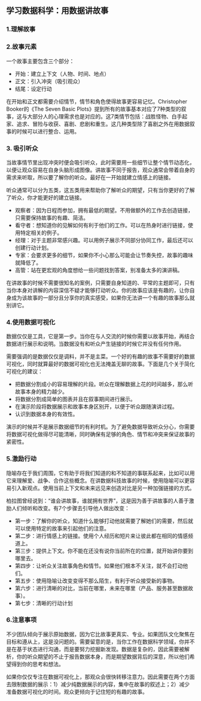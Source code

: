 ## 学习数据科学：用数据讲故事

### 1.理解故事

### 2.故事元素

一个故事主要包含三个部分：

- 开始：建立上下文（人物、时间、地点）
- 正文：引入冲突（吸引观众）
- 结尾：设定行动

在开始和正文都需要介绍情节，情节和角色使得故事更容易记忆。Christopher Booker的《The Seven Basic Plots》提到所有的故事基本对应了7种类型的叙事，这与大部分人的心理需求也是对应的。这7类情节包括：战胜怪物、白手起家、追求、冒险与收获、喜剧、悲剧和重生。这几种类型除了喜剧之外在用数据叙事的时候可以进行整合、运用。

### 3. 吸引听众

当故事情节里出现冲突时便会吸引听众，此时需要用一些细节让整个情节动态化，以便让观众容易在自身头脑形成图像。讲故事不同于报告，观众通常会带着自身的需求来听取，所以要了解你的听众。最好在一开始就建立情感上的链接。

听众通常可以分为五类，这五类用来帮助你了解听众的期望，只有当你更好的了解了听众，你才能更好的建立链接。

- 观察者：因为日程而参加，拥有最低的期望。不用做额外的工作去创造链接，只需要保持故事的有趣、简洁。
- 看守者：想知道你的见解如何有利于他们的工作。可以在热身时进行链接，使用特定相关的例子。
- 经理：对于主题非常感兴趣。可以用例子展示不同部分协同工作，最后还可以创建行动计划。
- 专家：会要求更多的细节，如果你不小心那么可能会让节奏失控，故事的趣味就降低了。
- 高管：站在更宏观的角度想给一些问题找到答案，别准备太多的演讲稿。

在讲故事的时候不需要很知名的案例，只需要自身知道的、平常的主题即可，只有当你本身对讲解的内容深信不疑才能够打动听众。你的故事应该是有趣的，让你自身成为该故事的一部分且分享你的真实感受，如果你无法讲一个有趣的故事那么就别讲它。

### 4.使用数据可视化

数据仅仅是工具，它是第一步。当你在与人交流的时候你需要以故事开始，再结合数据进行展示和说明。当数据没有和听众产生链接的时候它并没有任何作用。

需要强调的是数据仅仅是调料，并不是主菜。一个好的有趣的故事不需要好的数据可视化，同时就算最好的数据可视化也无法掩盖无聊的故事。下面是几个关于简化可视化的建议：

- 把数据分割成小的容易理解的片段。听众在理解数据上花的时间越多，那么听故事本身的精力越少。
- 将数据分割成简单的图表并且在叙事期间进行展示。
- 在演示阶段将数据展示和故事本身区别开，以便于听众跟随演讲过程。
- 认识到数据本身的有效性。

演示的时候并不是展示数据细节的有利时机。为了避免数据导致听众分心，你需要将数据可视化做得尽可能清晰，同时确保有足够的角色、情节和冲突来保证故事的紧密性。

### 5.激励行动

隐喻存在于我们周围，它有助于将我们知道的和不知道的事联系起来，比如可以用它来理解爱、战争、合作这些概念。在讲数据科技故事的时候，使用隐喻可以更容易引入新观点。使用当前上下文和未来远见来创造对比是另一种加强链接的方式。

柏拉图曾经说到：“谁会讲故事，谁就拥有世界”，这是因为善于讲故事的人善于激励人们倾听和改变。有7个步骤去引导他人做出改变：

- 第一步：了解你的听众，知道什么能够打动他就需要了解她们的需要，然后就可以使用特定的故事来引起他们的注意。
- 第二步：进行情感上的链接。使用个人经历和短片来让彼此都在相同的情感频道上。
- 第三步：提供上下文。你不能在还没有说你当前所在的位置，就开始讲你要到哪里去。
- 第四步：让听众关注故事角色和情节。如果他们根本不关注，就不会打动他们。
- 第五步：使用隐喻让改变变得不那么陌生，有利于听众接受新的事物。
- 第六步：进行清晰的对比，当前在哪里，未来在哪里（产品、服务甚至数据故事）。
- 第七步：清晰的行动计划

### 6.注意事项

不少团队倾向于展示原始数据，因为它比故事更真实、专业。如果团队文化聚焦在目标和遵从上，这是没问题的。需要留意的是，当你工作在数据科学领域，你并不是在基于状态进行沟通，而是要努力挖掘新发现。数据是复杂的，因此需要被解析，你的听众期望的不止于报告数据本身，而是期望数据背后的深意，所以他们希望得到你的思考和想法。

如果你仅仅专注在数据可视化上，那观众会很快转移注意力。因此需要在两个方面去限制数据的展示：1）减少纯数据展示的内容，集中在故事的叙述上；2）减少准备数据可视化的时间。观众更倾向于记住短的有趣的故事。
